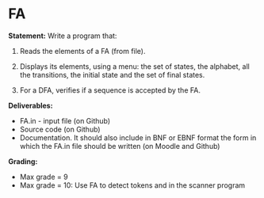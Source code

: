 # FA

**Statement:** Write a program that:

1. Reads the elements of a FA (from file).

2. Displays its elements, using a menu: the set of states, the alphabet, all the transitions, the initial state and the set of final states.

3. For a DFA, verifies if a sequence is accepted by the FA.

**Deliverables:** 
- FA.in - input file (on Github)
- Source code (on Github)
- Documentation. It should also include in BNF or EBNF format the form in which the FA.in file should be written (on Moodle and Github)

**Grading:**

- Max grade = 9
- Max grade = 10: Use FA to detect tokens <identifier> and <integer constant> in the scanner program